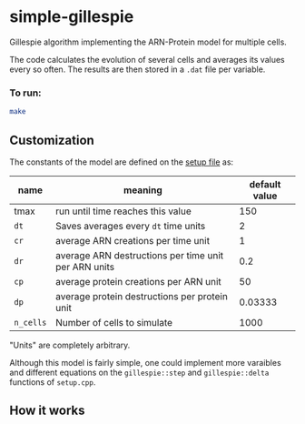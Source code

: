 # simple-gillespie
Gillespie algorithm implementing the ARN-Protein model for multiple cells. 

The code calculates the evolution of several cells and averages its values every so often. The results are then stored in a `.dat` file per variable.

### To run:

```bash
make
```

## Customization

The constants of the model are defined on the [setup file](setup.cpp) as:

| name 	| meaning | default value |
| --- | --- | --- |
| tmax | run until time reaches this value | 150 |
| `dt` | Saves averages every `dt` time units | 2 |
| `cr` | average ARN creations per time unit | 1 | 
| `dr` | average ARN destructions per time unit per ARN units | 0.2 |
| `cp` | average protein creations per ARN unit | 50 |
| `dp` | average protein destructions per protein unit | 0.03333 |
| `n_cells` | Number of cells to simulate | 1000 |

"Units" are completely arbitrary.

Although this model is fairly simple, one could implement more varaibles and different equations on the `gillespie::step` and `gillespie::delta` functions of `setup.cpp`.

## How it works

